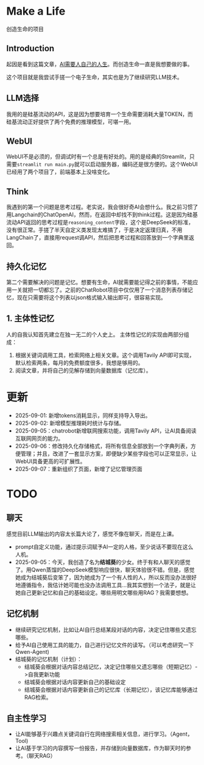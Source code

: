 # Make a Life
创造生命的项目
## Introduction

起因是看到这篇文章，[AI需要人自己的人生](https://1q43.blog/post/11687/)。而创造生命一直是我想要做的事。

这个项目就是我尝试手搓一个电子生命，其实也是为了继续研究LLM技术。
## LLM选择
我用的是硅基流动的API，这是因为想要培育一个生命需要消耗大量TOKEN，而硅基流动正好提供了两个免费的推理模型，可堪一用。
## WebUI
WebUI不是必须的，但调试时有一个总是有好处的。用的是经典的Streamlit，只需要`streamlit run main.py`就可以启动服务器，编码还是很方便的。这个WebUI已经用了两个项目了，前端基本上没啥变化。
## Think
我遇到的第一个问题是思考过程。老实说，我会很好奇AI会想什么。我之前习惯了用Langchain的ChatOpenAI，然而，在返回中却找不到think过程。这是因为硅基流动API返回的思考过程是`reasoning_content`字段，这个是DeepSeek的标准，没有很正常。手搓了半天自定义类发现太难搞了，于是决定返璞归真，不用LangChain了，直接用request调API，然后把思考过程和回答放到一个字典里返回。

## 持久化记忆
第二个需要解决的问题是记忆。想要有生命，AI就需要能记得之前的事情，不能应用一关就把一切都忘了。之前的ChatRobot项目中仅仅用了一个消息列表存储记忆，现在只需要将这个列表以json格式输入输出即可，很容易实现。
## 1. 主体性记忆
人的自我认知首先建立在独一无二的个人史上。
主体性记忆的实现由两部分组成：
1. 根据关键词调用工具，检索网络上相关文章。这个调用Tavily API即可实现，默认检索两条，每月的免费额度很多，我想是够用的。
2. 阅读文章，并将自己的见解存储到向量数据库（记忆库）。

# 更新
- 2025-09-01: 新增tokens消耗显示，同样支持导入导出。
- 2025-09-02: 新增模型推理耗时统计与存储。
- 2025-09-05：chatrobot新增联网搜索功能，调用Tavily API，让AI具备阅读互联网网页的能力。
- 2025-09-06：修改持久化存储格式，将所有信息全部放到一个字典列表，方便管理；并且，改进了一套显示方案，即便缺少某些字段也可以正常显示，让WebUI具备更高的可扩展性。
- 2025-09-07：重新组织了页面，新增了记忆管理页面
# TODO
## 聊天
感觉目前LLM输出的内容太长篇大论了，感觉不像在聊天，而是在上课。
- prompt自定义功能，通过提示词赋予AI一定的人格，至少说话不要现在这么人机。
- 2025-09-05：今天，我创造了名为**结城葵**的少女。终于有和人聊天的感觉了。用Qwen蒸馏的DeepSeek模型响应很快，聊天体验很不错。但是，感觉她成为结城葵后变笨了，因为她成为了一个有人性的人，所以反而没办法很好地遵循指令，我估计她可能也没办法调用工具...我其实想到一个法子，就是让她自己更新记忆和自己的基础设定。哪些用明文哪些用RAG？我需要想想。
## 记忆机制
- 继续研究记忆机制，比如让AI自行总结某段对话的内容，决定记住哪些又遗忘哪些。
- 给予AI自己使用工具的能力，自己进行记忆文件的读写。（可以考虑研究一下Qwen-Agent)
- 结城葵的记忆机制（计划）：
    - 结城葵会根据对话内容总结记忆，决定记住哪些又遗忘哪些（短期记忆）->自我更新功能
    - 结城葵会根据对话内容更新自己的基础设定
    - 结城葵会根据对话内容更新自己的记忆库（长期记忆），该记忆库能够通过RAG检索。
## 自主性学习
- 让AI能够基于兴趣点关键词自行在网络搜索相关信息，进行学习。（Agent，Tool)
- 让AI基于学习的内容撰写一份报告，并存储到向量数据库，作为聊天时的参考。（聊天RAG）